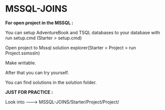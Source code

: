 # MSSQL-JOINS
**For open project in the MSSQL :**


You can setup AdventureBook and TSQL databases to your database with run setup.cmd (Starter > setup.cmd)


Open project to Mssql solution explorer(Starter > Project > run Project.ssmssln)



Make writable.


After that you can try yourself.


You can find solutions in the solution folder.
    
**JUST FOR PRACTICE :**

Look into ---> MSSQL-JOINS/Starter/Project/Project/
